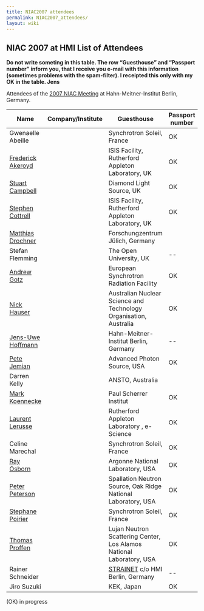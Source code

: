 ```yaml
---
title: NIAC2007 attendees
permalink: NIAC2007_attendees/
layout: wiki
---
```


NIAC 2007 at HMI List of Attendees
----------------------------------

**Do not write someting in this table. The row “Guesthouse” and
“Passport number” inform you, that I receive you e-mail with this
information (sometimes problems with the spam-filter). I receipted this
only with my OK in the table. Jens**

Attendees of the [2007 NIAC Meeting](NIAC2007 "wikilink") at
Hahn-Meitner-Institut Berlin, Germany.

| Name                                                      | Company/Institute                                                      | Guesthouse | Passport number | paid | Menu |
|-----------------------------------------------------------|------------------------------------------------------------------------|------------|-----------------|------|------|
| Gwenaelle Abeille                                         | | Synchrotron Soleil, France                                           | OK         | OK              | OK   |      |
| [Frederick Akeroyd](User%3AFreddie_Akeroyd "wikilink")    | | ISIS Facility, Rutherford Appleton Laboratory, UK                    | OK         | OK              |      | 1    |
| [Stuart Campbell](User%3AStuart_Campbell "wikilink")      | | Diamond Light Source, UK                                             | OK         | OK              |      | 1    |
| [Stephen Cottrell](User%3ASteve_Cottrell "wikilink")      | | ISIS Facility, Rutherford Appleton Laboratory, UK                    | OK         | OK              |      | V    |
| [Matthias Drochner](User%3AMatthias_Drochner "wikilink")  | | Forschungzentrum Jülich, Germany                                     |            | OK              |      |      |
| Stefan Flemming                                           | | The Open University, UK                                              | --         | --              | OK   |      |
| [Andrew Gotz](User%3AAndy_Gotz "wikilink")                | | European Synchrotron Radiation Facility                              | OK         | OK              |      |      |
| [Nick Hauser](User%3Anick "wikilink")                     | | Australian Nuclear Science and Technology Organisation, Australia    | OK         | OK              |      |      |
| [ Jens-Uwe Hoffmann](User%3AJens-Uwe_Hoffmann "wikilink") | | Hahn-Meitner-Institut Berlin, Germany                                | --         | --              | OK   | 1    |
| [Pete Jemian](User%3APete_Jemian "wikilink")              | | Advanced Photon Source, USA                                          | OK         | OK              |      |      |
| Darren Kelly                                              | | ANSTO, Australia                                                     |            |                 |      |      |
| [Mark Koennecke](User%3AMark_Koennecke "wikilink")        | | Paul Scherrer Institut                                               | OK         | OK              |      |      |
| [Laurent Lerusse](User%3AL.lerusse "wikilink")            | | Rutherford Appleton Laboratory , e-Science                           | OK         | OK              |      |      |
| Celine Marechal                                           | | Synchrotron Soleil, France                                           | OK         | OK              | OK   |      |
| [Ray Osborn](User%3ARay_Osborn "wikilink")                | | Argonne National Laboratory, USA                                     | OK         | OK              |      |      |
| [Peter Peterson](User%3APeter_Peterson "wikilink")        | | Spallation Neutron Source, Oak Ridge National Laboratory, USA        | OK         | OK              | OK   |      |
| [Stephane Poirier](User%3AStephane_Poirier "wikilink")    | | Synchrotron Soleil, France                                           | OK         | OK              | OK   |      |
| [Thomas Proffen](User%3AThomas_Proffen "wikilink")        | | Lujan Neutron Scattering Center, Los Alamos National Laboratory, USA | OK         | OK              | OK   |      |
| Rainer Schneider                                          | | [STRAINET](http://www.strainet.org) c/o HMI Berlin, Germany          | --         | --              | OK   |      |
| Jiro Suzuki                                               | | KEK, Japan                                                           | OK         | OK              | OK   |      |

(OK) in progress
